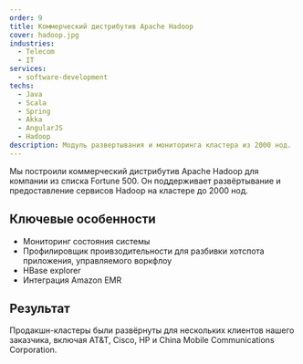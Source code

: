 ```yaml
---
order: 9
title: Коммерческий дистрибутив Apache Hadoop
cover: hadoop.jpg
industries:
  - Telecom
  - IT
services:
  - software-development
techs:
  - Java
  - Scala
  - Spring
  - Akka
  - AngularJS
  - Hadoop
description: Модуль развертывания и мониторинга кластера из 2000 нод.
---
```

Мы построили коммерческий дистрибутив Apache Hadoop для компании из списка Fortune 500.
Он поддерживает развёртывание и предоставление сервисов Hadoop на кластере до 2000 нод.


## Ключевые особенности

* Мониторинг состояния системы
* Профилировщик проивзодительности для разбивки хотспота приложения, управляемого воркфлоу
* HBase explorer
* Интеграция Amazon EMR

## Результат

Продакшн-кластеры были развёрнуты для нескольких клиентов нашего заказчика, включая AT&T, Cisco, HP и China Mobile Communications Corporation.